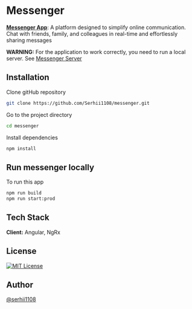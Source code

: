 # Messenger

[**Messenger App**](https://messenger-bb76a.web.app/): A platform designed to simplify online communication. Chat with friends, family, and colleagues in real-time and effortlessly sharing messages

**WARNING:** For the application to work correctly, you need to run a local server. See [Messenger Server](https://github.com/Serhii1108/messenger-db)

## Installation

Clone gitHub repository

```bash
git clone https://github.com/Serhii1108/messenger.git
```

Go to the project directory

```bash
cd messenger
```

Install dependencies

```bash
npm install
```

## Run messenger locally

To run this app

```bash
npm run build
npm run start:prod
```

## Tech Stack

**Client:** Angular, NgRx

## License

[![MIT License](https://img.shields.io/badge/License-MIT-green.svg)](https://github.com/Serhii1108/messenger/blob/main/LICENSE)

## Author

[@serhii1108](https://github.com/Serhii1108)
